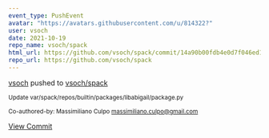 ```yaml
---
event_type: PushEvent
avatar: "https://avatars.githubusercontent.com/u/814322?"
user: vsoch
date: 2021-10-19
repo_name: vsoch/spack
html_url: https://github.com/vsoch/spack/commit/14a90b00fdb4e0d7f046ed174500e019edcb97cb
repo_url: https://github.com/vsoch/spack
---
```


<a href='https://github.com/vsoch' target='_blank'>vsoch</a> pushed to <a href='https://github.com/vsoch/spack' target='_blank'>vsoch/spack</a>

<small>Update var/spack/repos/builtin/packages/libabigail/package.py

Co-authored-by: Massimiliano Culpo <massimiliano.culpo@gmail.com></small>

<a href='https://github.com/vsoch/spack/commit/14a90b00fdb4e0d7f046ed174500e019edcb97cb' target='_blank'>View Commit</a>